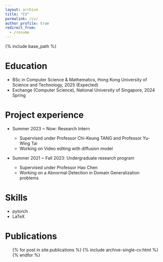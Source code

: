 ```yaml
---
layout: archive
title: "CV"
permalink: /cv/
author_profile: true
redirect_from:
  - /resume
---
```


{% include base_path %}

Education
======
* BSc in Computer Science & Mathematics, Hong Kong University of Science and Technology, 2025 (Expected)
* Exchange (Computer Science), National University of Singapore, 2024 Spring

Project experience
======
* Summer 2023 ~ Now: Research Intern
  * Supervised under Professor Chi-Keung TANG and Professor Yu-Wing Tai
  * Working on Video editing with diffusion model

* Summer 2021 ~ Fall 2023: Undergraduate research program
  * Supervised under Professor Hao Chen
  * Working on a Abnormal Detection in Domain Generalization problems
  
Skills
======
* pytorch
* LaTeX

Publications
======
  <ul>{% for post in site.publications %}
    {% include archive-single-cv.html %}
  {% endfor %}</ul>
  
